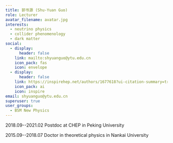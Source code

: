 ```yaml
---
title: 郭书源 (Shu-Yuan Guo)
role: Lecturer
avatar_filename: avatar.jpg
interests:
  - neutrino physics
  - collider phenomenology
  - dark matter
social:
  - display:
      header: false
    link: mailto:shyuanguo@ytu.edu.cn
    icon_pack: fas
    icon: envelope
  - display:
      header: false
    link: https://inspirehep.net/authors/1677618?ui-citation-summary=true
    icon_pack: ai
    icon: inspire
email: shyuanguo@ytu.edu.cn
superuser: true
user_groups:
  - BSM New Physics
---
```

2018.09--2021.02 Postdoc at CHEP in Peking University

2015.09--2018.07 Doctor in theoretical physics in Nankai University